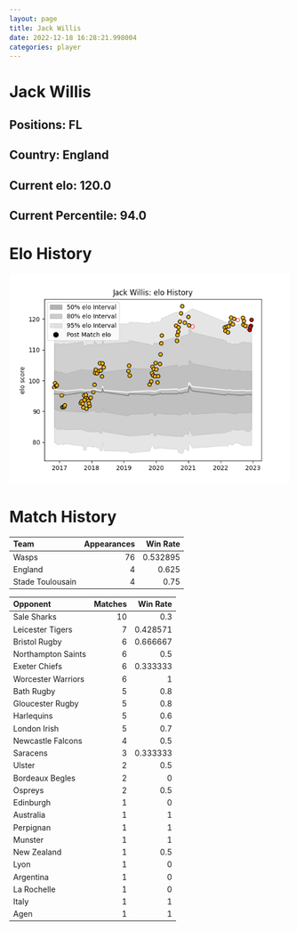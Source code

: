 ```yaml
---  
layout: page  
title: Jack Willis  
date: 2022-12-18 16:28:21.998004  
categories: player  
---
```

# Jack Willis

## Positions: FL

## Country: England

## Current elo: 120.0

## Current Percentile: 94.0

# Elo History


![elo history](history_JackWillis.png)
# Match History


| Team             |   Appearances |   Win Rate |
|:-----------------|--------------:|-----------:|
| Wasps            |            76 |   0.532895 |
| England          |             4 |   0.625    |
| Stade Toulousain |             4 |   0.75     |

| Opponent           |   Matches |   Win Rate |
|:-------------------|----------:|-----------:|
| Sale Sharks        |        10 |   0.3      |
| Leicester Tigers   |         7 |   0.428571 |
| Bristol Rugby      |         6 |   0.666667 |
| Northampton Saints |         6 |   0.5      |
| Exeter Chiefs      |         6 |   0.333333 |
| Worcester Warriors |         6 |   1        |
| Bath Rugby         |         5 |   0.8      |
| Gloucester Rugby   |         5 |   0.8      |
| Harlequins         |         5 |   0.6      |
| London Irish       |         5 |   0.7      |
| Newcastle Falcons  |         4 |   0.5      |
| Saracens           |         3 |   0.333333 |
| Ulster             |         2 |   0.5      |
| Bordeaux Begles    |         2 |   0        |
| Ospreys            |         2 |   0.5      |
| Edinburgh          |         1 |   0        |
| Australia          |         1 |   1        |
| Perpignan          |         1 |   1        |
| Munster            |         1 |   1        |
| New Zealand        |         1 |   0.5      |
| Lyon               |         1 |   0        |
| Argentina          |         1 |   0        |
| La Rochelle        |         1 |   0        |
| Italy              |         1 |   1        |
| Agen               |         1 |   1        |